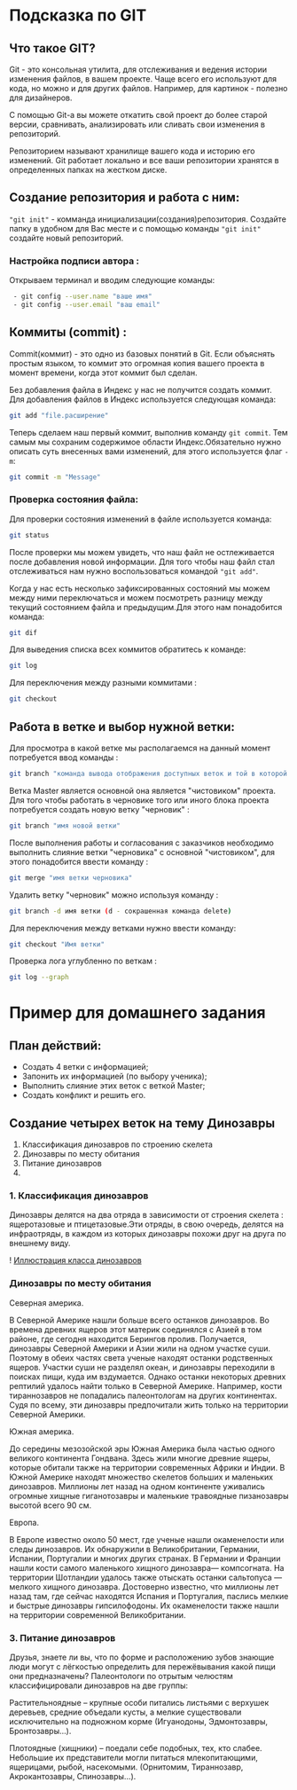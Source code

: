 # Подсказка по GIT

## Что такое GIT?
Git - это консольная утилита, для отслеживания и ведения истории изменения файлов, в вашем проекте. Чаще всего его используют для кода, но можно и для других файлов. Например, для картинок - полезно для дизайнеров.

С помощью Git-a вы можете откатить свой проект до более старой версии, сравнивать, анализировать или сливать свои изменения в репозиторий.

Репозиторием называют хранилище вашего кода и историю его изменений. Git работает локально и все ваши репозитории хранятся в определенных папках на жестком диске. 

## Создание репозитория и работа с ним:

``"git init"`` - комманда инициализации(создания)репозитория.
Создайте папку в удобном для Вас месте и с помощью команды ``"git init" `` создайте новый репозиторий.

### Настройка подписи автора :
Открываем терминал и вводим следующие команды:
```sh
 - git config --user.name "ваше имя"
 - git config --user.email "ваш email"
```

## Коммиты (commit) :
Commit(коммит) - это одно из базовых понятий в Git. Если объяснять простым языком, то коммит это огромная копия вашего проекта в момент времени, когда этот коммит был сделан.

Без добавления файла в Индекс у нас не получится создать коммит.
Для добавления файлов в Индекс используется следующая команда:

```sh 
git add "file.расширение"
```
Теперь сделаем наш первый коммит, выполнив команду ``git commit``. Тем самым мы сохраним содержимое области Индекс.Обязательно нужно описать суть внесенных вами изменений, для этого используется флаг ``-m``:
```sh
git commit -m "Message"
```
### Проверка состояния файла:
Для проверки состояния изменений в файле используется команда:
```sh
git status
```
После проверки мы можем увидеть, что наш файл не остлеживается после добавления новой информации. Для того чтобы наш файл стал отслеживаться нам нужно воспользоваться командой ``"git add"``.

Когда у нас есть несколько зафиксированных состояний мы можем между ними переключаться и можем посмотреть разницу между текущий состоянием файла и предыдущим.Для этого нам понадобится команда:

```sh 
git dif
```
Для выведения списка всех коммитов обратитесь к команде:
```sh
git log
```
Для переключения между разными коммитами :
```sh
git checkout
```
## Работа в ветке и выбор нужной ветки:

Для просмотра в какой ветке мы располагаемся на данный момент потребуется ввод команды :

```sh
git branch "команда вывода отображения доступных веток и той в которой мы находимся на текущий момент (помечена зеленый цветом)"
```
Ветка Master является основной она является "чистовиком" проекта. Для того чтобы работать в черновике того или иного блока проекта потребуется создать новую ветку "черновик" :

```sh
git branch "имя новой ветки"
```
После выполнения работы и согласования с заказчиков необходимо выполнить слияние ветки "черновика" с основной "чистовиком", для этого понадобится ввести команду :

```sh
git merge "имя ветки черновика"
```
Удалить ветку "черновик" можно используя команду :
```sh
git branch -d имя ветки (d - сокрашенная команда delete)
```
Для переключения между ветками нужно ввести команду:
```sh
git checkout "Имя ветки"
```
Проверка лога углубленно по веткам :
```sh
git log --graph
```

# Пример для домашнего задания
## План действий:
 * Создать 4 ветки с информацией;
 * Запонить их информацией (по выбору ученика);
 * Выполнить слияние этих веток с веткой Master;
 * Создать конфликт и решить его.

 ## Создание четырех веток на тему Динозавры 
  1. Классификация динозавров по строению скелета
  2. Динозавры по месту обитания
  3. Питание динозавров
  4.

### 1. Классификация динозавров
Динозавры делятся на два отряда в зависимости от строения скелета : ящеротазовые и птицетазовые.Эти отряды, в свою очередь, делятся на инфраотряды, в каждом из которых динозавры похожи друг на друга по внешнему виду.

! [Иллюстрация класса динозавров](Dino.jpeg)


### Динозавры по месту обитания
Северная америка.

В Северной Америке нашли больше всего останков динозавров. Во времена древних ящеров этот материк соединялся с Азией в том районе, где сегодня находится Берингов пролив. Получается, динозавры Северной Америки и Азии жили на одном участке суши. Поэтому в обеих частях света ученые находят останки родственных ящеров. Участки суши не разделял океан, и динозавры переходили в поисках пищи, куда им вздумается. Однако останки некоторых древних рептилий удалось найти только в Северной Америке. Например, кости тираннозавров не попадались палеонтологам на других континентах. Судя по всему, эти динозавры предпочитали жить только на территории Северной Америки.

Южная америка.


До середины мезозойской эры Южная Америка была частью одного великого континента Гондвана. Здесь жили многие древние ящеры, которые обитали также на территории современных Африки и Индии. В Южной Америке находят множество скелетов больших и маленьких динозавров. Миллионы лет назад на одном континенте уживались огромные хищные гиганотозавры и маленькие травоядные пизанозавры высотой всего 90 см.

Европа.

В Европе известно около 50 мест, где ученые нашли окаменелости или следы динозавров. Их обнаружили в Великобритании, Германии, Испании, Португалии и многих других странах.
В Германии и Франции нашли кости самого маленького хищного динозавра— компсогната. На территории Шотландии удалось также отыскать останки сальтопуса — мелкого хищного динозавра. Достоверно известно, что миллионы лет назад там, где сейчас находятся Испания и Португалия, паслись мелкие и быстрые динозавры гипсилофодоны. Их окаменелости также нашли на территории современной Великобритании.


### 3. Питание динозавров

Друзья, знаете ли вы, что по форме и расположению зубов знающие люди могут с лёгкостью определить для пережёвывания какой пищи они предназначены? Палеонтологи по отрытым челюстям классифицировали динозавров на две группы:

Растительноядные – крупные особи питались листьями с верхушек деревьев, средние объедали кусты, а мелкие существовали исключительно на подножном корме (Игуанодоны, Эдмонтозавры, Бронтозавры…).

Плотоядные (хищники) – поедали себе подобных, тех, кто слабее. Небольшие их представители могли питаться млекопитающими, ящерицами, рыбой, насекомыми. (Орнитомим, Тираннозавр, Акрокантозавры, Спинозавры…).